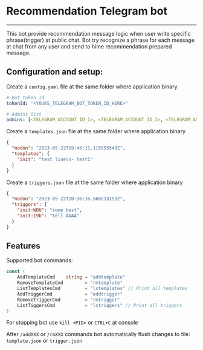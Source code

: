 # Recommendation Telegram bot
<hr>
This bot provide recommendation message logic when user write specific phrase(trigger) at public chat. Bot try recognize a phrase for each message at chat from any user
and send to hime recommendation prepared message.

## Configuration and setup:
Create a `config.yaml` file at the same folder where application binary
```yaml 
# Bot token Id
tokenId: "<YOURS_TELEGRAM_BOT_TOKEN_ID_HERE>"

# Admins list
admins: [<TELEGRAM_ACCOUNT_ID_1>, <TELEGRAM_ACCOUNT_ID_2>, <TELEGRAM_ACCOUNT_ID_N>]
```
Create a `templates.json` file at the same folder where application binary
```json
{
  "modon": "2023-05-22T19:45:11.115555543Z",
  "templates": {
    "init": "test line\n- test1"
  }
}
```
Create a `triggers.json` file at the same folder where application binary
```json
{
  "modon": "2023-05-22T20:36:16.560233153Z",
  "triggers": {
    "init:WDU": "some best",
    "init:19b": "tell AAAA"
  }
}
```
## Features
Supported bot commands:
```go
const (
    AddTemplateCmd    string = "addtemplate"
    RemoveTemplateCmd        = "rmtemplate"
    ListTemplatesCmd         = "lstemplates" // Print all templates
    AddTriggerCmd            = "addtrigger"
    RemoveTriggerCmd         = "rmtrigger"
    ListTiggersCmd           = "lstriggers" // Print all triggers 
)

```

For stopping bot use `kill <PID>` or `CTRL+C` at console

After `/addXXX` or `/rmXXX` commands bot automatically flush changes to file: `template.json` or `trigger.json`

